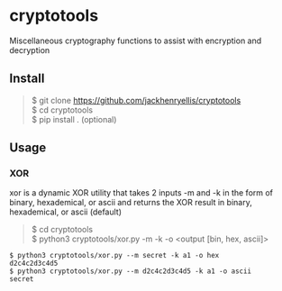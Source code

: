 # cryptotools
Miscellaneous cryptography functions to assist with encryption and decryption

## Install
> $ git clone https://github.com/jackhenryellis/cryptotools  
> $ cd cryptotools  
> $ pip install . (optional)

## Usage

### XOR
xor is a dynamic XOR utility that takes 2 inputs -m <message> and -k <key> in the form of binary, hexademical, or ascii and returns the XOR result in binary, hexademical, or ascii (default)
> $ cd cryptotools  
> $ python3 cryptotools/xor.py -m <message> -k <key> -o <output [bin, hex, ascii]>  
```
$ python3 cryptotools/xor.py --m secret -k a1 -o hex
d2c4c2d3c4d5
$ python3 cryptotools/xor.py --m d2c4c2d3c4d5 -k a1 -o ascii
secret
```
